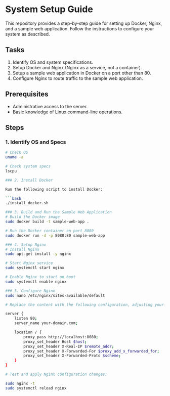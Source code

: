 # System Setup Guide

This repository provides a step-by-step guide for setting up Docker, Nginx, and a sample web application. Follow the instructions to configure your system as described.

## Tasks

1. Identify OS and system specifications.
2. Setup Docker and Nginx (Nginx as a service, not a container).
3. Setup a sample web application in Docker on a port other than 80.
4. Configure Nginx to route traffic to the sample web application.

## Prerequisites

- Administrative access to the server.
- Basic knowledge of Linux command-line operations.

## Steps

### 1. Identify OS and Specs

```bash
# Check OS
uname -a

# Check system specs
lscpu

### 2. Install Docker

Run the following script to install Docker:

```bash
./install_docker.sh

### 3. Build and Run the Sample Web Application
# Build the Docker image
sudo docker build -t sample-web-app .

# Run the Docker container on port 8080
sudo docker run -d -p 8080:80 sample-web-app

### 4. Setup Nginx
# Install Nginx
sudo apt-get install -y nginx

# Start Nginx service
sudo systemctl start nginx

# Enable Nginx to start on boot
sudo systemctl enable nginx

### 5. Configure Nginx
sudo nano /etc/nginx/sites-available/default

# Replace the content with the following configuration, adjusting your-domain.com with your actual domain:

server {
    listen 80;
    server_name your-domain.com;

    location / {
        proxy_pass http://localhost:8080;
        proxy_set_header Host $host;
        proxy_set_header X-Real-IP $remote_addr;
        proxy_set_header X-Forwarded-For $proxy_add_x_forwarded_for;
        proxy_set_header X-Forwarded-Proto $scheme;
    }
}

# Test and apply Nginx configuration changes:

sudo nginx -t
sudo systemctl reload nginx


